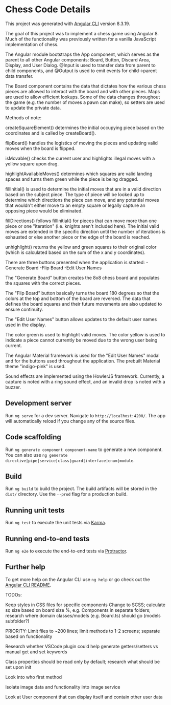 # Chess Code Details

This project was generated with [Angular CLI](https://github.com/angular/angular-cli) version 8.3.19.

The goal of this project was to implement a chess game using Angular 8. Much of the functionality was previously written for a vanilla JavaScript implementation of chess.

The Angular module bootstraps the App component, which serves as the parent to all other Angular components: Board, Button, Discard Area, Display, and User Dialog. @Input is used to transfer data from parent to child components, and @Output is used to emit events for child->parent data transfer.

The Board component contains the data that dictates how the various chess pieces are allowed to interact with the board and with other pieces. Maps are used to allow efficient lookups. Some of the data changes throughout the game (e.g. the number of moves a pawn can make), so setters are used to update the private data.


Methods of note:

createSquareElement() determines the initial occupying piece based on the coordinates and is called by createBoard().

flipBoard() handles the logistics of moving the pieces and updating valid moves when the board is flipped.

isMovable() checks the current user and highlights illegal moves with a yellow square upon drag.

highlightAvailableMoves() determines which squares are valid landing spaces and turns them green while the piece is being dragged.

fillInitial() is used to determine the initial moves that are in a valid direction based on the subject piece. The type of piece will be looked up to determine which directions the piece can move, and any potential moves that wouldn't either move to an empty square or legally capture an opposing piece would be eliminated.

fillDirections() follows fillInitial() for pieces that can move more than one piece or one "iteration" (i.e. knights aren't included here). The initial valid moves are extended in the specific direction until the number of iterations is exhausted or else another piece or the edge of the board is reached.

unhighlight() returns the yellow and green squares to their original color (which is calculated based on the sum of the x and y coordinates).

There are three buttons presented when the application is started:
-Generate Board
-Flip Board
-Edit User Names

The "Generate Board" button creates the 8x8 chess board and populates the squares with the correct pieces.

The "Flip Board" button basically turns the board 180 degrees so that the colors at the top and bottom of the board are reversed. The data that defines the board squares and their future movements are also updated to ensure continuity.

The "Edit User Names" button allows updates to the default user names used in the display.

The color green is used to highlight valid moves. The color yellow is used to indicate a piece cannot currently be moved due to the wrong user being current.

The Angular Material framework is used for the "Edit User Names" modal and for the buttons used throughout the application. The prebuilt Material theme "indigo-pink" is used.

Sound effects are implemented using the HowlerJS framework. Currently, a capture is noted with a ring sound effect, and an invalid drop is noted with a buzzer.

## Development server

Run `ng serve` for a dev server. Navigate to `http://localhost:4200/`. The app will automatically reload if you change any of the source files.

## Code scaffolding

Run `ng generate component component-name` to generate a new component. You can also use `ng generate directive|pipe|service|class|guard|interface|enum|module`.

## Build

Run `ng build` to build the project. The build artifacts will be stored in the `dist/` directory. Use the `--prod` flag for a production build.

## Running unit tests

Run `ng test` to execute the unit tests via [Karma](https://karma-runner.github.io).

## Running end-to-end tests

Run `ng e2e` to execute the end-to-end tests via [Protractor](http://www.protractortest.org/).

## Further help

To get more help on the Angular CLI use `ng help` or go check out the [Angular CLI README](https://github.com/angular/angular-cli/blob/master/README.md).



TODOs:

Keep styles in CSS files for specific components
Change to SCSS; calculate sq size based on board size %, e.g.
Components in separate folders; research where domain classes/models (e.g. Board.ts) should go (models subfolder?)

PRIORITY: Limit files to ~200 lines; limit methods to 1-2 screens; separate based on functionality

Research whether VSCode plugin could help generate getters/setters vs manual
    get and set keywords

Class properties should be read only by default; research what should be set upon init

Look into who first method

Isolate image data and functionality into image service

Look at User component that can display itself and contain other user data
